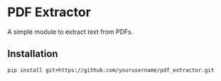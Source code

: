 # PDF Extractor

A simple module to extract text from PDFs.

## Installation

```bash
pip install git+https://github.com/yourusername/pdf_extractor.git
